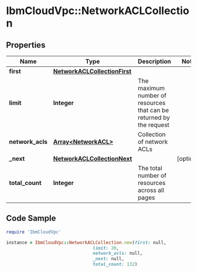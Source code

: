 # IbmCloudVpc::NetworkACLCollection

## Properties

Name | Type | Description | Notes
------------ | ------------- | ------------- | -------------
**first** | [**NetworkACLCollectionFirst**](NetworkACLCollectionFirst.md) |  | 
**limit** | **Integer** | The maximum number of resources that can be returned by the request | 
**network_acls** | [**Array&lt;NetworkACL&gt;**](NetworkACL.md) | Collection of network ACLs | 
**_next** | [**NetworkACLCollectionNext**](NetworkACLCollectionNext.md) |  | [optional] 
**total_count** | **Integer** | The total number of resources across all pages | 

## Code Sample

```ruby
require 'IbmCloudVpc'

instance = IbmCloudVpc::NetworkACLCollection.new(first: null,
                                 limit: 20,
                                 network_acls: null,
                                 _next: null,
                                 total_count: 132)
```


